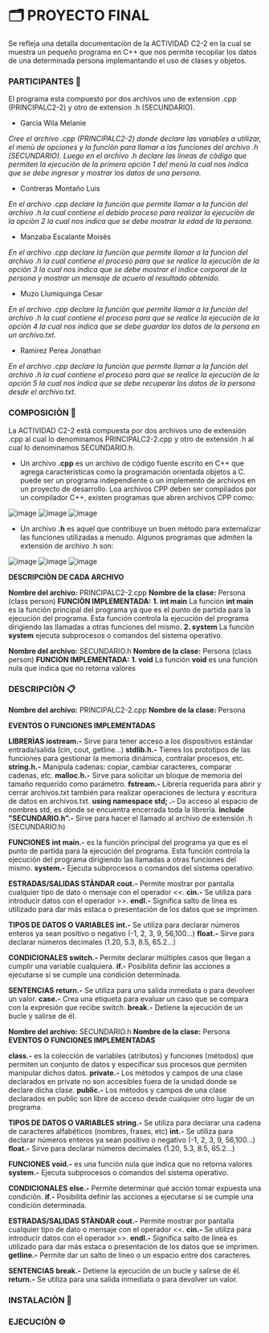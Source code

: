 # 🗂 PROYECTO FINAL
Se refleja una detalla documentaciòn de la ACTIVIDAD C2-2 en la cual se muestra un pequeño programa en C++ que nos permite recopilar los datos de una determinada persona implemantando el uso de clases y objetos.

### PARTICIPANTES 📝
El programa esta compuesto por dos archivos uno de extension .cpp (PRINCIPALC2-2) y otro de extension .h (SECUNDARIO).
- Garcìa Wila Melanie

_Cree el archivo .cpp (PRINCIPALC2-2) donde declare las variables a utilizar, el menù de opciones y la funciòn para llamar a las  funciones del archivo .h (SECUNDARIO). Luego en el archivo .h declare las lìneas de còdigo que permiten la ejecuciòn de la primera opciòn 1 del menù la cual nos indica que se debe ingresar y mostrar los datos de una persona._
- Contreras Montaño Luis 

_En el archivo .cpp declare la funciòn que permite llamar a la funciòn del archivo .h la cual contiene el debido proceso para realizar la ejecuciòn de la opciòn 2 la cual nos indica que se debe mostrar la edad de la persona._ 
- Manzaba Escalante Moisès

_En el archivo .cpp declare la funciòn que permite llamar a la funciòn del archivo .h la cual contiene el proceso para que se realice la ejecuciòn de la opciòn 3 la cual nos indica que se debe mostrar el ìndice corporal de la persona y mostrar un mensaje de acuero al resultado obtenido._
- Muzo Llumiquinga Cesar

_En el archivo .cpp declare la funciòn que permite llamar a la funciòn del archivo .h la cual contiene el proceso para que se realice la ejecuciòn de la opciòn 4 la cual nos indica que se debe guardar los datos de la persona en un archivo.txt._ 
- Ramirez Perea Jonathan

_En el archivo .cpp declare la funciòn que permite llamar a la funciòn del archivo .h la cual contiene el proceso para que se realice la ejecuciòn de la opciòn 5 la cual nos indica que se debe recuperar los datos de la persona desde el archivo.txt._ 

### COMPOSICIÒN 📖

La ACTIVIDAD C2-2 está compuesta por dos archivos uno de extensión .cpp al cual lo denominamos  PRINCIPALC2-2.cpp y otro de extensión .h al cual lo denominamos SECUNDARIO.h.

- Un archivo **.cpp** es un archivo de código fuente escrito en C++ que  agrega características como la programación orientada objetos a C. puede ser un programa independiente o un implemento de archivos en un proyecto de desarrollo. Loa archivos CPP deben ser compilados por un compilador C++, existen programas que abren archivos CPP como:

![image](https://user-images.githubusercontent.com/86171662/126726263-78f5ba1b-a2c8-418c-b2be-1264d8014915.png) ![image](https://user-images.githubusercontent.com/86171662/126726275-3f9bebb1-c604-41fe-bbfa-0ff387403d8b.png) ![image](https://user-images.githubusercontent.com/86171662/126726285-ccfee5ee-d25c-4b72-8d8a-08a6552ab779.png)

- Un archivo **.h** es aquel que contribuye un buen método para externalizar las funciones utilizadas a menudo. Algunos programas que admiten la extensión de archivo .h son:

![image](https://user-images.githubusercontent.com/86171662/126726410-4b942e37-0ca5-4a7b-b5ec-1d5e0c809cb2.png) ![image](https://user-images.githubusercontent.com/86171662/126726424-8ff6bd01-f2a0-4a5c-9b99-992b2fa9bb9c.png) ![image](https://user-images.githubusercontent.com/86171662/126726436-18c4e836-66b9-4ebc-bad0-25ca6ff551ad.png)

**DESCRIPCIÒN DE CADA ARCHIVO** 

**Nombre del archivo:** PRINCIPALC2-2.cpp
**Nombre de la clase:** Persona (class person)
**FUNCIÒN IMPLEMENTADA:** 
**1. int main**
La función **int main** es la función principal del programa ya que es el punto de partida para la ejecución del programa. Esta función controla la ejecución del programa dirigiendo las llamadas a otras funciones del mismo. 
**2. system**
La funciòn **system** ejecuta subprocesos o comandos del sistema operativo.

**Nombre del archivo:** SECUNDARIO.h
**Nombre de la clase:** Persona (class person)
**FUNCIÒN IMPLEMENTADA:**
**1. void**
La función **void** es una función nula que indica que no retorna valores 

### DESCRIPCIÒN 📋

**Nombre del archivo:** PRINCIPALC2-2.cpp
**Nombre de la clase:** Persona

**EVENTOS O FUNCIONES IMPLEMENTADAS**

**LIBRERÌAS**
**iostream.-** Sirve para tener acceso a los dispositivos estándar entrada/salida (cin, cout, getline...)
**stdlib.h.-** Tienes los prototipos de las funciones para gestionar la memoria dinámica, contralar procesos, etc.
**string.h.-** Manipula cadenas: copiar, cambiar caracteres, comparar cadenas, etc.
**malloc.h.-** Sirve para solicitar un bloque de memoria del tamaño requerido como parámetro.
**fstream.-** Librería requerida para abrir y cerrar archivos.txt también para realizar operaciones de lectura y escritura de datos en archivos.txt.
**using namespace std; .-** Da acceso al espacio de nombres std, es donde se encuentra encerrada toda la librería. 
**include "SECUNDARIO.h”.-** Sirve para hacer el llamado al archivo de extensión .h (SECUNDARIO.h)
  
**FUNCIONES**
**int main.-** es la función principal del programa ya que es el punto de partida para la ejecución del programa. Esta función controla la ejecución del programa dirigiendo las llamadas a otras funciones del mismo. 
**system.-** Ejecuta subprocesos o comandos del sistema operativo.
  
**ESTRADAS/SALIDAS STÀNDAR**
**cout.-** Permite mostrar por pantalla cualquier tipo de dato o mensaje con el operador <<.
**cin.-** Se utiliza para introducir datos con el operador >>.
**endl.-** Significa salto de línea es utilizado para dar más estaca o presentación de los datos que se imprimen.
  
**TIPOS DE DATOS O VARIABLES**
**int.-** Se utiliza para declarar números enteros ya sean positivo o negativo (-1, 2, 3, 9, 56,100…)
**float.-** Sirve para declarar números decimales (1.20, 5.3, 8.5, 65.2…)
  
**CONDICIONALES**
**switch.-** Permite declarar múltiples casos que llegan a cumplir una variable cualquiera.
**if.-** Posibilita definir las acciones a ejecutarse si se cumple una condición determinada.
  
**SENTENCIAS** 
**return.-** Se utiliza para una salida inmediata o para devolver un valor.
**case.-** Crea una etiqueta para evaluar un caso que se compara con la expresión que recibe switch.
**break.-** Detiene la ejecución de un bucle y salirse de él.
  
**Nombre del archivo:** SECUNDARIO.h
**Nombre de la clase:** Persona
**EVENTOS O FUNCIONES IMPLEMENTADAS**

**class.-** es la colección de variables (atributos) y funciones (métodos) que permiten un conjunto de datos y especificar sus procesos que permiten manipular dichos datos.
**private.-** Los métodos y campos de una clase declarados en private no son accesibles fuera de la unidad donde se declare dicha clase.
**public.-** Los métodos y campos de una clase declarados en public son libre de acceso desde cualquier otro lugar de un programa.
  
**TIPOS DE DATOS O VARIABLES**
**string.-** Se utiliza para declarar una cadena de caracteres alfabéticos (nombres, frases, etc)
**int.-** Se utiliza para declarar números enteros ya sean positivo o negativo (-1, 2, 3, 9, 56,100…)
**float.-** Sirve para declarar números decimales (1.20, 5.3, 8.5, 65.2…)
  
**FUNCIONES**
**void.-** es una función nula que indica que no retorna valores 
**system.-** Ejecuta subprocesos o comandos del sistema operativo.
  
**CONDICIONALES**
**else.-** Permite determinar qué acción tomar expuesta una condición.
**if.-** Posibilita definir las acciones a ejecutarse si se cumple una condición determinada.
  
**ESTRADAS/SALIDAS STÀNDAR**
**cout.-** Permite mostrar por pantalla cualquier tipo de dato o mensaje con el operador <<.
**cin.-** Se utiliza para introducir datos con el operador >>.
**endl.-** Significa salto de línea es utilizado para dar más estaca o presentación de los datos que se imprimen. 
**getline.-** Permite dar un salto de lineo o un espacio entre dos caracteres.
  
**SENTENCIAS** 
**break.-** Detiene la ejecución de un bucle y salirse de él.
**return.-** Se utiliza para una salida inmediata o para devolver un valor.

### INSTALACIÒN 🔧

### EJECUCIÒN ⚙️

